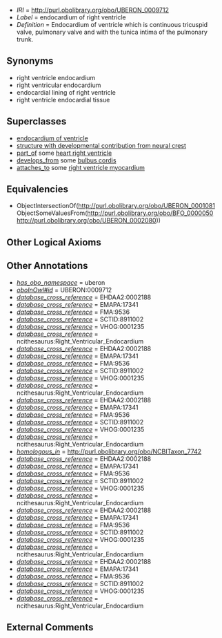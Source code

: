  * *IRI* = http://purl.obolibrary.org/obo/UBERON_0009712
 * *Label* = endocardium of right ventricle
 * *Definition* = Endocardium of ventricle which is continuous tricuspid valve, pulmonary valve  and with the tunica intima of the pulmonary trunk.

## Synonyms

 * right ventricle endocardium
 * right ventricular endocardium
 * endocardial lining of right ventricle
 * right ventricle endocardial tissue

## Superclasses

 * [endocardium of ventricle](../../UBERON/81/UBERON_0001081.md)
 * [structure with developmental contribution from neural crest](../../UBERON/14/UBERON_0010314.md)
 * [part_of](../../BFO/50/BFO_0000050.md) some [heart right ventricle](../../UBERON/80/UBERON_0002080.md)
 * [develops_from](../../RO/02/RO_0002202.md) some [bulbus cordis](../../UBERON/06/UBERON_0004706.md)
 * [attaches_to](../../RO/71/RO_0002371.md) some [right ventricle myocardium](../../UBERON/67/UBERON_0006567.md)

## Equivalencies

 * ObjectIntersectionOf(<http://purl.obolibrary.org/obo/UBERON_0001081> ObjectSomeValuesFrom(<http://purl.obolibrary.org/obo/BFO_0000050> <http://purl.obolibrary.org/obo/UBERON_0002080>))

## Other Logical Axioms


## Other Annotations

 * *[has_obo_namespace](../../ce/oboInOwl#hasOBONamespace.md)* = uberon
 * *[oboInOwl#id](../../id/oboInOwl#id.md)* = UBERON:0009712
 * *[database_cross_reference](../../ef/oboInOwl#hasDbXref.md)* = EHDAA2:0002188
 * *[database_cross_reference](../../ef/oboInOwl#hasDbXref.md)* = EMAPA:17341
 * *[database_cross_reference](../../ef/oboInOwl#hasDbXref.md)* = FMA:9536
 * *[database_cross_reference](../../ef/oboInOwl#hasDbXref.md)* = SCTID:8911002
 * *[database_cross_reference](../../ef/oboInOwl#hasDbXref.md)* = VHOG:0001235
 * *[database_cross_reference](../../ef/oboInOwl#hasDbXref.md)* = ncithesaurus:Right_Ventricular_Endocardium
 * *[database_cross_reference](../../ef/oboInOwl#hasDbXref.md)* = EHDAA2:0002188
 * *[database_cross_reference](../../ef/oboInOwl#hasDbXref.md)* = EMAPA:17341
 * *[database_cross_reference](../../ef/oboInOwl#hasDbXref.md)* = FMA:9536
 * *[database_cross_reference](../../ef/oboInOwl#hasDbXref.md)* = SCTID:8911002
 * *[database_cross_reference](../../ef/oboInOwl#hasDbXref.md)* = VHOG:0001235
 * *[database_cross_reference](../../ef/oboInOwl#hasDbXref.md)* = ncithesaurus:Right_Ventricular_Endocardium
 * *[database_cross_reference](../../ef/oboInOwl#hasDbXref.md)* = EHDAA2:0002188
 * *[database_cross_reference](../../ef/oboInOwl#hasDbXref.md)* = EMAPA:17341
 * *[database_cross_reference](../../ef/oboInOwl#hasDbXref.md)* = FMA:9536
 * *[database_cross_reference](../../ef/oboInOwl#hasDbXref.md)* = SCTID:8911002
 * *[database_cross_reference](../../ef/oboInOwl#hasDbXref.md)* = VHOG:0001235
 * *[database_cross_reference](../../ef/oboInOwl#hasDbXref.md)* = ncithesaurus:Right_Ventricular_Endocardium
 * *[homologous_in](../../core#homologous/in/core#homologous_in.md)* = http://purl.obolibrary.org/obo/NCBITaxon_7742
 * *[database_cross_reference](../../ef/oboInOwl#hasDbXref.md)* = EHDAA2:0002188
 * *[database_cross_reference](../../ef/oboInOwl#hasDbXref.md)* = EMAPA:17341
 * *[database_cross_reference](../../ef/oboInOwl#hasDbXref.md)* = FMA:9536
 * *[database_cross_reference](../../ef/oboInOwl#hasDbXref.md)* = SCTID:8911002
 * *[database_cross_reference](../../ef/oboInOwl#hasDbXref.md)* = VHOG:0001235
 * *[database_cross_reference](../../ef/oboInOwl#hasDbXref.md)* = ncithesaurus:Right_Ventricular_Endocardium
 * *[database_cross_reference](../../ef/oboInOwl#hasDbXref.md)* = EHDAA2:0002188
 * *[database_cross_reference](../../ef/oboInOwl#hasDbXref.md)* = EMAPA:17341
 * *[database_cross_reference](../../ef/oboInOwl#hasDbXref.md)* = FMA:9536
 * *[database_cross_reference](../../ef/oboInOwl#hasDbXref.md)* = SCTID:8911002
 * *[database_cross_reference](../../ef/oboInOwl#hasDbXref.md)* = VHOG:0001235
 * *[database_cross_reference](../../ef/oboInOwl#hasDbXref.md)* = ncithesaurus:Right_Ventricular_Endocardium
 * *[database_cross_reference](../../ef/oboInOwl#hasDbXref.md)* = EHDAA2:0002188
 * *[database_cross_reference](../../ef/oboInOwl#hasDbXref.md)* = EMAPA:17341
 * *[database_cross_reference](../../ef/oboInOwl#hasDbXref.md)* = FMA:9536
 * *[database_cross_reference](../../ef/oboInOwl#hasDbXref.md)* = SCTID:8911002
 * *[database_cross_reference](../../ef/oboInOwl#hasDbXref.md)* = VHOG:0001235
 * *[database_cross_reference](../../ef/oboInOwl#hasDbXref.md)* = ncithesaurus:Right_Ventricular_Endocardium

## External Comments

